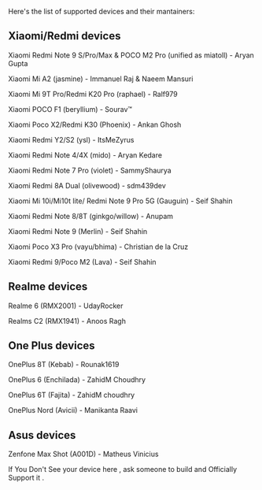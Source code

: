 Here's the list of supported devices and their mantainers:

Xiaomi/Redmi devices
------------------------------------------
Xiaomi Redmi Note 9 S/Pro/Max & POCO M2 Pro (unified as miatoll) - Aryan Gupta

Xiaomi Mi A2 (jasmine) - Immanuel Raj & Naeem Mansuri

Xiaomi Mi 9T Pro/Redmi K20 Pro (raphael) - Ralf979

Xiaomi POCO F1 (beryllium) - Sourav™

Xiaomi Poco X2/Redmi K30 (Phoenix) - Ankan Ghosh

Xiaomi Redmi Y2/S2 (ysl) - ItsMeZyrus

Xiaomi Redmi Note 4/4X (mido) - Aryan Kedare

Xiaomi Redmi Note 7 Pro (violet) - SammyShaurya

Xiaomi Redmi 8A Dual (olivewood) - sdm439dev

Xiaomi Mi 10i/Mi10t lite/ Redmi Note 9 Pro 5G (Gauguin) - Seif Shahin

Xiaomi Redmi Note 8/8T (ginkgo/willow) - Anupam

Xiaomi Redmi Note 9 (Merlin) - Seif Shahin

Xiaomi Poco X3 Pro (vayu/bhima) - Christian de la Cruz

Xiaomi Redmi 9/Poco M2 (Lava) - Seif Shahin

Realme devices
------------------------------------------
Realme 6 (RMX2001) - UdayRocker

Realms C2 (RMX1941) - Anoos Ragh

One Plus devices
------------------------------------------
OnePlus 8T (Kebab) - Rounak1619

OnePlus 6 (Enchilada) - ZahidM Choudhry

OnePlus 6T (Fajita) - ZahidM choudhry

OnePlus Nord (Avicii) - Manikanta Raavi

Asus devices
------------------------------------------
Zenfone Max Shot (A001D) - Matheus Vinicius

If You Don't See your device here , ask someone to build and Officially Support it .
